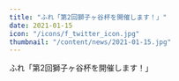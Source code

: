 ```yaml
---
title: "ふれ「第2回獅子ヶ谷杯を開催します！」"
date: 2021-01-15
icon: "/icons/f_twitter_icon.jpg"
thumbnail: "/content/news/2021-01-15.jpg"
---
```


ふれ「第2回獅子ヶ谷杯を開催します！」

